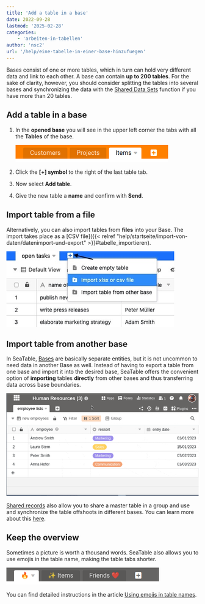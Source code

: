 ```yaml
---
title: 'Add a table in a base'
date: 2022-09-28
lastmod: '2025-02-28'
categories:
    - 'arbeiten-in-tabellen'
author: 'nsc2'
url: '/help/eine-tabelle-in-einer-base-hinzufuegen'
---
```


Bases consist of one or more tables, which in turn can hold very different data and link to each other. A base can contain **up to 200 tables**. For the sake of clarity, however, you should consider splitting the tables into several bases and synchronizing the data with the [Shared Data Sets](https://seatable.io/en/docs/gemeinsame-datensaetze/funktionsweise-von-gemeinsamen-datensaetzen/) function if you have more than 20 tables.

## Add a table in a base

1. In the **opened base** you will see in the upper left corner the tabs with all the **Tables** of the base.

    ![Tables in a base of SeaTable](images/Tabellen-in-seatable.png)

2. Click the **\[+\] symbol** to the right of the last table tab.
3. Now select **Add table**.
4. Give the new table a **name** and confirm with **Send**.

## Import table from a file

Alternatively, you can also import tables from **files** into your Base. The import takes place as a [CSV file]({{< relref "help/startseite/import-von-daten/datenimport-und-export" >}}#tabelle_importieren).

![Import table from a file](images/import-data-in-table.jpg)

## Import table from another base

In SeaTable, [Bases](https://seatable.io/en/docs/arbeiten-mit-bases/bases/) are basically separate entities, but it is not uncommon to need data in another Base as well. Instead of having to export a table from one base and import it into the desired base, SeaTable offers the convenient option of **importing** tables **directly** from other bases and thus transferring data across base boundaries.

![Importing a table from another base](images/import-table-from-other-base.gif)

[Shared records](https://seatable.io/en/docs/gemeinsame-datensaetze/funktionsweise-von-gemeinsamen-datensaetzen/) also allow you to share a master table in a group and use and synchronize the table offshoots in different bases. You can learn more about this [here](https://seatable.io/en/docs/gemeinsame-datensaetze/mit-einem-gemeinsamen-datensatz-eine-neue-tabelle-anlegen/).

## Keep the overview

Sometimes a picture is worth a thousand words. SeaTable also allows you to use emojis in the table name, making the table tabs shorter.

![Emojis in table name](images/emojis-seatable-table-name.png)

You can find detailed instructions in the article [Using emojis in table names](https://seatable.io/en/docs/arbeiten-in-tabellen/verwendung-von-emojis-im-tabellennamen/).
